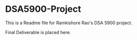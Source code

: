 # DSA5900-Project

This is a Readme file for Ramkishore Rao's DSA 5900 project.

Final Deliverable is placed here.


